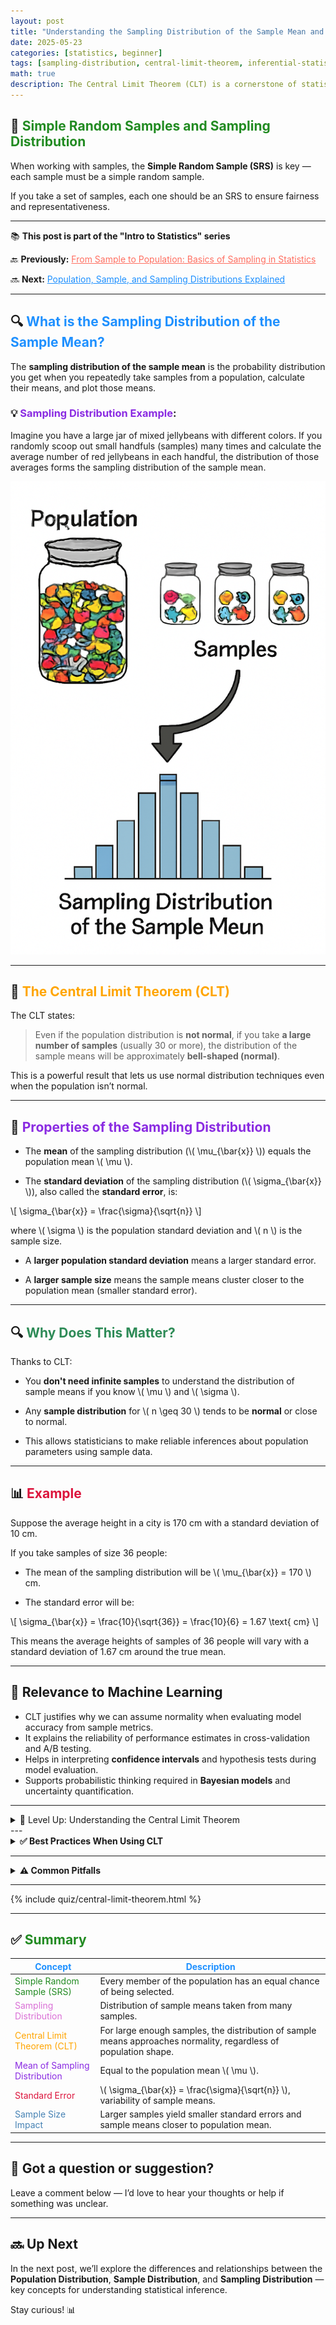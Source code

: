 ```yaml
---
layout: post
title: "Understanding the Sampling Distribution of the Sample Mean and the Central Limit Theorem"
date: 2025-05-23
categories: [statistics, beginner]
tags: [sampling-distribution, central-limit-theorem, inferential-statistics]
math: true
description: The Central Limit Theorem (CLT) is a cornerstone of statistics and data science. It states that the distribution of sample means approaches a normal distribution as the sample size grows, regardless of the original population’s distribution. This powerful concept is essential for making statistical inferences, building confidence intervals, and running hypothesis tests. Whether you're analyzing user behavior in A/B testing or validating machine learning metrics, understanding CLT helps you interpret data more reliably and make better predictions.
---
```


## 🎯 <span style="color:#228B22; font-weight:bold;"> Simple Random Samples and Sampling Distribution </span>

When working with samples, the **Simple Random Sample (SRS)** is key — each sample must be a simple random sample.

If you take a set of samples, each one should be an SRS to ensure fairness and representativeness.

---

<div class="series-nav">
  <p>📚 <strong>This post is part of the "Intro to Statistics" series</strong></p>
  <p>🔙 <strong>Previously:</strong> <a href="/posts/samples-distribution/" style="color:#FF6F61;">From Sample to Population: Basics of Sampling in Statistics</a></p>
  <p>🔜 <strong>Next:</strong> <a href="/posts/distribution-types/" style="color:#1E90FF;">Population, Sample, and Sampling Distributions Explained</a></p>
</div>

---

## 🔍 <span style="color:#1E90FF; font-weight:bold;"> What is the Sampling Distribution of the Sample Mean? </span>

The **sampling distribution of the sample mean** is the probability distribution you get when you repeatedly take samples from a population, calculate their means, and plot those means.

### 💡 <span style="color:#8A2BE2; font-weight:bold;">Sampling Distribution Example</span>:

Imagine you have a large jar of mixed jellybeans with different colors. If you randomly scoop out small handfuls (samples) many times and calculate the average number of red jellybeans in each handful, the distribution of those averages forms the sampling distribution of the sample mean.

![Sampling Distribution Example](/assets/images/sampling_distribution_example.png)

---

## 🧠 <span style="color:#FFA500; font-weight:bold;"> The Central Limit Theorem (CLT) </span>

The CLT states:

> Even if the population distribution is **not normal**, if you take **a large number of samples** (usually 30 or more), the distribution of the sample means will be approximately **bell-shaped (normal)**.

This is a powerful result that lets us use normal distribution techniques even when the population isn’t normal.

---

## 📏 <span style="color:#8A2BE2; font-weight:bold;"> Properties of the Sampling Distribution </span>

- The **mean** of the sampling distribution (\\( \mu_{\bar{x}} \\)) equals the population mean \\( \mu \\).

- The **standard deviation** of the sampling distribution (\\( \sigma_{\bar{x}} \\)), also called the **standard error**, is:

\\[
\sigma_{\bar{x}} = \frac{\sigma}{\sqrt{n}}
\\]

where \\( \sigma \\) is the population standard deviation and \\( n \\) is the sample size.

- A **larger population standard deviation** means a larger standard error.

- A **larger sample size** means the sample means cluster closer to the population mean (smaller standard error).

---

## 🔍 <span style="color:#2E8B57; font-weight:bold;"> Why Does This Matter? </span>

Thanks to CLT:

- You **don't need infinite samples** to understand the distribution of sample means if you know \\( \mu \\) and \\( \sigma \\).

- Any **sample distribution** for \\( n \geq 30 \\) tends to be **normal** or close to normal.

- This allows statisticians to make reliable inferences about population parameters using sample data.

---

## 📊 <span style="color:#DC143C; font-weight:bold;"> Example </span>

Suppose the average height in a city is 170 cm with a standard deviation of 10 cm.

If you take samples of size 36 people:

- The mean of the sampling distribution will be \\( \mu_{\bar{x}} = 170 \\) cm.

- The standard error will be:

\\[
\sigma_{\bar{x}} = \frac{10}{\sqrt{36}} = \frac{10}{6} = 1.67 \text{ cm}
\\]

This means the average heights of samples of 36 people will vary with a standard deviation of 1.67 cm around the true mean.

---
## 📡 Relevance to Machine Learning
  <ul>
    <li>CLT justifies why we can assume normality when evaluating model accuracy from sample metrics.</li>
    <li>It explains the reliability of performance estimates in cross-validation and A/B testing.</li>
    <li>Helps in interpreting <strong>confidence intervals</strong> and hypothesis tests during model evaluation.</li>
    <li>Supports probabilistic thinking required in <strong>Bayesian models</strong> and uncertainty quantification.</li>
  </ul>

---
<details class="level-up-box">
  <summary class="level-up-title">🧠 Level Up: Understanding the Central Limit Theorem</summary>
  <div class="level-up-content">
    <ul>
      <li>The CLT is fundamental for making inferences from sample data when the population distribution is unknown.</li>
      <li>It justifies the widespread use of the normal distribution in hypothesis testing and confidence intervals.</li>
      <li>Even small samples from a normal population have normal sampling distributions; for non-normal populations, larger samples (usually \( n \geq 30 \)) are needed.</li>
      <li>The theorem enables statisticians to estimate probabilities about sample means without enumerating all possible samples.</li>
    </ul>
  </div>
</details>
---
<details class="custom-box custom-best">
  <summary><strong>✅ Best Practices When Using CLT</strong></summary>
  <ul>
    <li>Use CLT assumptions only when <strong>sample size is sufficient</strong> (typically \( n \geq 30 \)).</li>
    <li>Ensure sampling is <strong>random and independent</strong> to apply the theorem accurately.</li>
    <li>Understand the difference between <strong>sample distribution</strong> and <strong>sampling distribution</strong>.</li>
  </ul>
</details>

---
<details class="custom-box custom-warning">
  <summary><strong>⚠️ Common Pitfalls</strong></summary>
  <ul>
    <li>❌ Assuming CLT applies to <strong>small, non-normal samples</strong>.</li>
    <li>❌ Confusing <strong>standard deviation</strong> with <strong>standard error</strong>.</li>
    <li>❌ Forgetting that CLT assumes <strong>independence between observations</strong>.</li>
  </ul>
</details>

---
{% include quiz/central-limit-theorem.html %}

---
## ✅ <span style="color:#228B22; font-weight:bold;">Summary</span>

| <span style="color:#1E90FF; font-weight:bold;">Concept</span> | <span style="color:#1E90FF; font-weight:bold;">Description</span> |
|----------------|-------------|
| <span style="color:#228B22;">Simple Random Sample (SRS)</span> | Every member of the population has an equal chance of being selected. |
| <span style="color:#DA70D6;">Sampling Distribution</span> | Distribution of sample means taken from many samples. |
| <span style="color:#FFA500;">Central Limit Theorem (CLT)</span> | For large enough samples, the distribution of sample means approaches normality, regardless of population shape. |
| <span style="color:#8A2BE2;">Mean of Sampling Distribution</span> | Equal to the population mean \\( \mu \\). |
| <span style="color:#DC143C;">Standard Error</span> | \\( \sigma_{\bar{x}} = \frac{\sigma}{\sqrt{n}} \\), variability of sample means. |
| <span style="color:#4682B4;">Sample Size Impact</span> | Larger samples yield smaller standard errors and sample means closer to population mean. |

---
## 💬 Got a question or suggestion?

Leave a comment below — I’d love to hear your thoughts or help if something was unclear.

---

## 🔜 Up Next

In the next post, we’ll explore the differences and relationships between the **Population Distribution**, **Sample Distribution**, and **Sampling Distribution** — key concepts for understanding statistical inference.

Stay curious! 📊


